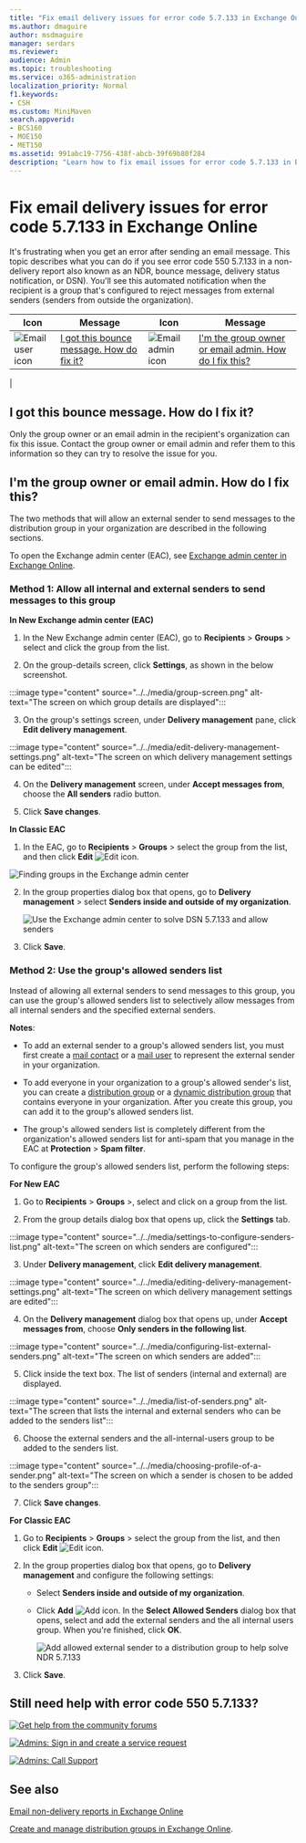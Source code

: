 ```yaml
---
title: "Fix email delivery issues for error code 5.7.133 in Exchange Online"
ms.author: dmaguire
author: msdmaguire
manager: serdars
ms.reviewer: 
audience: Admin
ms.topic: troubleshooting
ms.service: o365-administration
localization_priority: Normal
f1.keywords:
- CSH
ms.custom: MiniMaven
search.appverid:
- BCS160
- MOE150
- MET150
ms.assetid: 991abc19-7756-438f-abcb-39f69b80f284
description: "Learn how to fix email issues for error code 5.7.133 in Exchange Online (the group recipient is configured to reject messages from external or unauthenticated senders)."
---
```


# Fix email delivery issues for error code 5.7.133 in Exchange Online

It's frustrating when you get an error after sending an email message. This topic describes what you can do if you see error code 550 5.7.133 in a non-delivery report also known as an NDR, bounce message, delivery status notification, or DSN). You'll see this automated notification when the recipient is a group that's configured to reject messages from external senders (senders from outside the organization).

|Icon|Message|Icon|Message|
|---|---|---|---|
|![Email user icon](../../media/31425afd-41a9-435e-aa85-6886277c369b.png)|[I got this bounce message. How do fix it?](#i-got-this-bounce-message-how-do-i-fix-it)|![Email admin icon](../../media/3d4c569e-b819-4a29-86b1-4b9619cf2acf.png)|[I'm the group owner or email admin. How do I fix this?](#im-the-group-owner-or-email-admin-how-do-i-fix-this)|
|

## I got this bounce message. How do I fix it?

Only the group owner or an email admin in the recipient's organization can fix this issue. Contact the group owner or email admin and refer them to this information so they can try to resolve the issue for you.

## I'm the group owner or email admin. How do I fix this?

The two methods that will allow an external sender to send messages to the distribution group in your organization are described in the following sections.

To open the Exchange admin center (EAC), see [Exchange admin center in Exchange Online](https://docs.microsoft.com/Exchange/exchange-admin-center).

### Method 1: Allow all internal and external senders to send messages to this group

**In New Exchange admin center (EAC)**

 1. In the New Exchange admin center (EAC), go to **Recipients** \> **Groups** \> select and click the group from the list.

 2. On the group-details screen, click **Settings**, as shown in the below screenshot.
 
:::image type="content" source="../../media/group-screen.png" alt-text="The screen on which group details are displayed":::

 3. On the group's settings screen, under **Delivery management** pane, click **Edit delivery management**.
 
:::image type="content" source="../../media/edit-delivery-management-settings.png" alt-text="The screen on which delivery management settings can be edited":::
 
 4. On the **Delivery management** screen, under **Accept messages from**, choose  the **All senders** radio button.
 
<include the image adding-all-senders-to-group.png>
 
 5. Click **Save changes**.

 **In Classic EAC**

 1. In the EAC, go to **Recipients** \> **Groups** \> select the group from the list, and then click **Edit** ![Edit icon](../../media/ebd260e4-3556-4fb0-b0bb-cc489773042c.gif).

   ![Finding groups in the Exchange admin center](../../media/8b57ae07-1a2c-4cb7-94a7-70f898be6276.png)

2. In the group properties dialog box that opens, go to **Delivery management** \> select **Senders inside and outside of my organization**.

   ![Use the Exchange admin center to solve DSN 5.7.133 and allow senders](../../media/7223438f-9f43-4601-a457-2fa7dfc977cd.png)

3. Click **Save**.

### Method 2: Use the group's allowed senders list

Instead of allowing all external senders to send messages to this group, you can use the group's allowed senders list to selectively allow messages from all internal senders and the specified external senders.

**Notes**:

- To add an external sender to a group's allowed senders list, you must first create a [mail contact](https://docs.microsoft.com/exchange/recipients-in-exchange-online/manage-mail-contacts) or a [mail user](https://docs.microsoft.com/exchange/recipients-in-exchange-online/manage-mail-users) to represent the external sender in your organization.

- To add everyone in your organization to a group's allowed sender's list, you can create a [distribution group](https://docs.microsoft.com/exchange/recipients-in-exchange-online/manage-distribution-groups/manage-distribution-groups) or a [dynamic distribution group](https://docs.microsoft.com/exchange/recipients-in-exchange-online/manage-dynamic-distribution-groups/manage-dynamic-distribution-groups) that contains everyone in your organization. After you create this group, you can add it to the group's allowed senders list.

- The group's allowed senders list is completely different from the organization's allowed senders list for anti-spam that you manage in the EAC at **Protection** \> **Spam filter**.

To configure the group's allowed senders list, perform the following steps:

**For New EAC**

1. Go to **Recipients** \> **Groups** \>, select and click on a group from the list.

2. From the group details dialog box that opens up, click the **Settings** tab.

:::image type="content" source="../../media/settings-to-configure-senders-list.png" alt-text="The screen on which senders are configured":::

3. Under **Delivery management**, click **Edit delivery management**.

:::image type="content" source="../../media/editing-delivery-management-settings.png" alt-text="The screen on which delivery management settings are edited":::

4. On the **Delivery management** dialog box that opens up, under **Accept messages from**, choose **Only senders in the following list**.

:::image type="content" source="../../media/configuring-list-external-senders.png" alt-text="The screen on which senders are added":::

5. Click inside the text box. The list of senders (internal and external) are displayed.

:::image type="content" source="../../media/list-of-senders.png" alt-text="The screen that lists the internal and external senders who can be added to the senders list":::

6. Choose the external senders and the all-internal-users group to be added to the senders list.

:::image type="content" source="../../media/choosing-profile-of-a-sender.png" alt-text="The screen on which a sender is chosen to be added to the senders group":::

7. Click **Save changes**.

**For Classic EAC**   

1. Go to **Recipients** \> **Groups** \> select the group from the list, and then click **Edit** ![Edit icon](../../media/ebd260e4-3556-4fb0-b0bb-cc489773042c.gif).

2. In the group properties dialog box that opens, go to **Delivery management** and configure the following settings:

   - Select **Senders inside and outside of my organization**.

   - Click **Add** ![Add icon](../../media/8ee52980-254b-440b-99a2-18d068de62d3.gif). In the **Select Allowed Senders** dialog box that opens, select and add the external senders and the all internal users group. When you're finished, click **OK**.

     ![Add allowed external sender to a distribution group to help solve NDR 5.7.133](../../media/c736b5ad-39f0-4c7e-ba74-12518c61814f.png)

3. Click **Save**.

## Still need help with error code 550 5.7.133?

[![Get help from the community forums](../../media/12a746cc-184b-4288-908c-f718ce9c4ba5.png)](https://answers.microsoft.com/)

[![Admins: Sign in and create a service request](../../media/10862798-181d-47a5-ae4f-3f8d5a2874d4.png)](https://admin.microsoft.com/AdminPortal/Home#/support)

[![Admins: Call Support](../../media/9f262e67-e8c9-4fc0-85c2-b3f4cfbc064e.png)](https://docs.microsoft.com/microsoft-365/Admin/contact-support-for-business-products)

## See also

[Email non-delivery reports in Exchange Online](non-delivery-reports-in-exchange-online.md)

[Create and manage distribution groups in Exchange Online](../../recipients-in-exchange-online/manage-distribution-groups/manage-distribution-groups.md).
